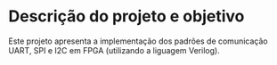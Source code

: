 # Descrição do projeto e objetivo
Este projeto apresenta a implementação dos padrões de comunicação UART, SPI e I2C em FPGA (utilizando a liguagem Verilog).
